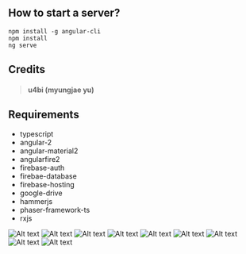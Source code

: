 ## How to start a server?
    npm install -g angular-cli
    npm install
    ng serve

## Credits
>#### u4bi (myungjae yu)

## Requirements
- typescript
- angular-2
- angular-material2
- angularfire2
- firebase-auth
- firebae-database
- firebase-hosting
- google-drive
- hammerjs
- phaser-framework-ts
- rxjs

![Alt text](http://drive.google.com/uc?export=view&id=0B3XkfYbZArSfOWdZNXJGaFlFQUU)
![Alt text](http://drive.google.com/uc?export=view&id=0B3XkfYbZArSfRHduVVltaF9Rb2s)
![Alt text](http://drive.google.com/uc?export=view&id=0B3XkfYbZArSfRTdRSDJ6VTVtXzg)
![Alt text](http://drive.google.com/uc?export=view&id=0B3XkfYbZArSfRGhncmJaUEY1aDA)
![Alt text](http://drive.google.com/uc?export=view&id=0B3XkfYbZArSfdjFJUThuZFVtdFk)
![Alt text](http://drive.google.com/uc?export=view&id=0B3XkfYbZArSfSUhjLTFzZGpHZTQ)
![Alt text](http://drive.google.com/uc?export=view&id=0B3XkfYbZArSfTmZIS1FKbkNPZTA)
![Alt text](http://drive.google.com/uc?export=view&id=0B3XkfYbZArSfZGs5UFR4bWd6TVU)
![Alt text](http://drive.google.com/uc?export=view&id=0B3XkfYbZArSfcTgxMnpVNEUyMms)